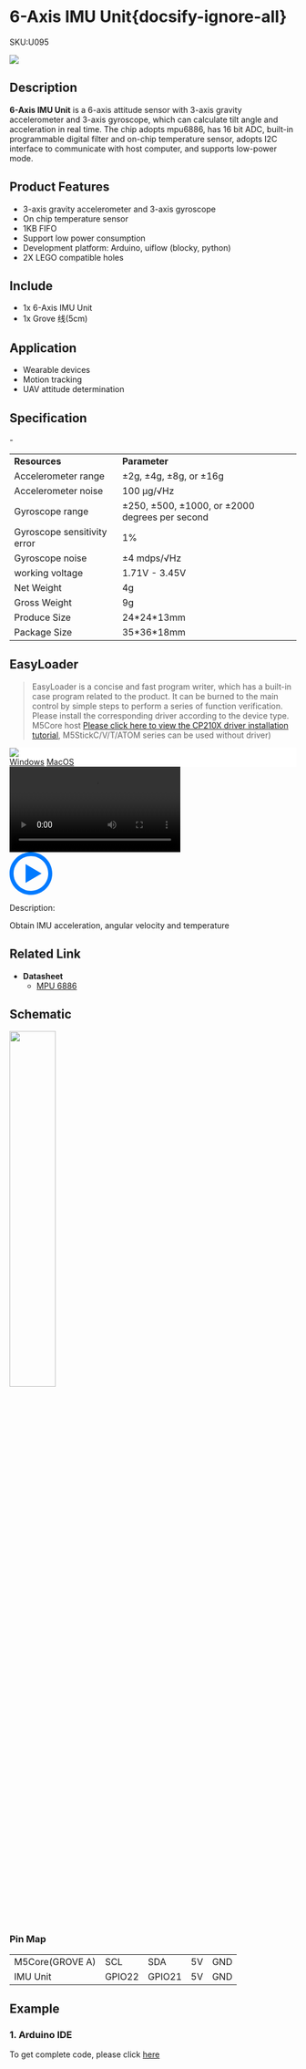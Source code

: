 # 6-Axis IMU Unit{docsify-ignore-all}

<el-tag effect="plain">SKU:U095</el-tag>

<div class="product_pic"><img src="assets/img/product_pics/unit/imu/imu.webp"></div>

## Description

**6-Axis IMU Unit** is a 6-axis attitude sensor with 3-axis gravity accelerometer and 3-axis gyroscope, which can calculate tilt angle and acceleration in real time. The chip adopts mpu6886, has 16 bit ADC, built-in programmable digital filter and on-chip temperature sensor, adopts I2C interface to communicate with host computer, and supports low-power mode.

## Product Features

- 3-axis gravity accelerometer and 3-axis gyroscope
- On chip temperature sensor
- 1KB FIFO
- Support low power consumption
- Development platform: Arduino, uiflow (blocky, python)
- 2X LEGO compatible holes

## Include

- 1x 6-Axis IMU Unit
- 1x Grove 线(5cm)

## Application

- Wearable devices
- Motion tracking
- UAV attitude determination

## Specification

<table>
   <tr style="font-weight:bold">
      <td>Resources</td>
      <td>Parameter</td>
   </tr>
   <tr>
      <td>Accelerometer range</td>
      <td>±2g, ±4g, ±8g, or ±16g</td>
   </tr>
   <tr>
      <td>Accelerometer noise</td>
      <td>100 μg/√Hz</td>
   </tr>
   <tr>
      <td>Gyroscope range</td>
      <td>±250, ±500, ±1000, or ±2000 degrees per second</td>
   </tr>
   <tr>
      <td>Gyroscope sensitivity error</td>
      <td>1%</td>
   </tr>
   <tr>
      <td>Gyroscope noise</td>
      <td>±4 mdps/√Hz</td>
   </tr>
   <tr>
      <td>working voltage</td>
      <td>1.71V - 3.45V</td>
   </tr>
   <tr>
      <td>Net Weight</td>
      <td>4g</td>
   </tr>-
   <tr>
      <td>Gross Weight</td>
      <td>9g</td>
   </tr>
   <tr>
      <td>Produce Size</td>
      <td>24*24*13mm</td>
   </tr>
   <tr>
      <td>Package Size</td>
      <td>35*36*18mm</td>
   </tr>
 </table>

## EasyLoader

>EasyLoader is a concise and fast program writer, which has a built-in case program related to the product. It can be burned to the main control by simple steps to perform a series of function verification. Please install the corresponding driver according to the device type. M5Core host [Please click here to view the CP210X driver installation tutorial](en/arduino/arduino_development), M5StickC/V/T/ATOM series can be used without driver)

<div class="easyloader-box">
    <div style="background-color:white;">
        <div><img src="https://m5stack.oss-cn-shenzhen.aliyuncs.com/image/easyloader_intro.webp"></div>
        <div class="easyloader-btn">
            <a href="https://m5stack.oss-cn-shenzhen.aliyuncs.com/EasyLoader/Windows/UNIT/For%20M5Core/EasyLoader_IMU_UNIT_With_M5Core.exe">Windows</a>
            <a href="https://m5stack.oss-cn-shenzhen.aliyuncs.com/EasyLoader/MacOS/UNIT/EasyLoader_IMU6886_Unit_For_M5Core_.dmg">MacOS</a>
        </div>
    </div>
    <div>
        <video id="example_video" controls>
            <source src="https://m5stack.oss-cn-shenzhen.aliyuncs.com/video/Product_example_video/Unit/IMU.mp4" type="video/mp4">
        </video>
        <div class="easyloader-mask">
        <a>
            <svg id="play-btn" t="1583228776634" class="icon" viewBox="0 0 1024 1024" version="1.1" xmlns="http://www.w3.org/2000/svg" p-id="4152" width="75" height="75"><path d="M512 0C229.216 0 0 229.216 0 512s229.216 512 512 512 512-229.216 512-512S794.784 0 512 0z m0 928C282.24 928 96 741.76 96 512S282.24 96 512 96s416 186.24 416 416-186.24 416-416 416zM384 288l384 224-384 224z" p-id="4153" fill="#007aff"></path></svg></a>
            <p>Description:</p>
            <p>Obtain IMU acceleration, angular velocity and temperature</p>
        </div>
    </div>
</div>

## Related Link

-  **Datasheet** 
    - [MPU 6886](https://m5stack.oss-cn-shenzhen.aliyuncs.com/resource/docs/datasheet/core/MPU-6886-000193%2Bv1.1_GHIC_en.pdf)

## Schematic

<img src="assets/img/product_pics/unit/imu/imu_sch.webp" width="40%">

### Pin Map

<table>
 <tr><td>M5Core(GROVE A)</td><td>SCL</td><td>SDA</td><td>5V</td><td>GND</td></tr>
 <tr><td>IMU Unit</td><td>GPIO22</td><td>GPIO21</td><td>5V</td><td>GND</td></tr>
</table>

## Example

### 1. Arduino IDE

To get complete code, please click [here](https://github.com/m5stack/M5-ProductExampleCodes/tree/master/Unit/IMU_Unit)

<script>

   var purchase_link = 'https://m5stack.com/collections/m5-unit/products/6-axis-imu-unitmpu6886';

   anchor_search(purchase_link);
   scrollFunc();

</script>